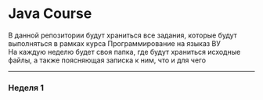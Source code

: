 # Java Course

В данной репозитории будут храниться все задания, которые будут выполняться в рамках курса Программирование на языказ ВУ  
На каждую неделю будет своя папка, где будут храниться исходные файлы, а также поясняющая записка к ним, что и для чего

---

### Неделя 1
